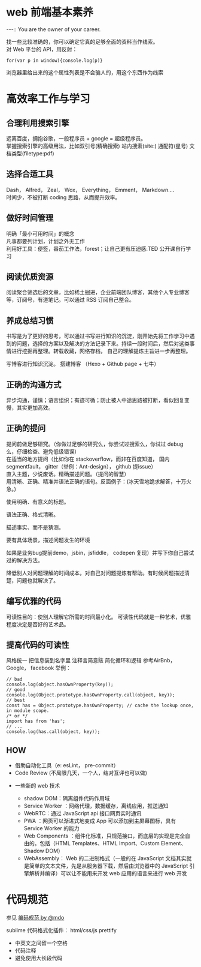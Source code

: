 # web 前端基本素养

---:: You are the owner of your career.

找一些比较准确的，你可以确定它真的足够全面的资料当作线索。   
对 Web 平台的 API，用反射：
```
for(var p in window){console.log(p)}  
```
浏览器里给出来的这个属性列表是不会骗人的，用这个东西作为线索

# 高效率工作与学习  
## 合理利用搜索引擎

远离百度，拥抱谷歌，一般程序员 + google = 超级程序员。  
掌握搜索引擎的高级用法，比如双引号(精确搜索) 站内搜索(site:) 通配符(星号) 文档类型(filetype:pdf)  
## 选择合适工具  

Dash， Alfred， Zeal， Wox， Everything， Emment， Markdown….  
时间少，不被打断 coding 思路，从而提升效率。  
 
## 做好时间管理  

明确「最小可用时间」的概念  
凡事都要列计划，计划之外无工作  
利用好工具：便签，番茄工作法，forest；让自己更有压迫感.TED 公开课自行学习  
## 阅读优质资源  

阅读聚合筛选后的文章，比如稀土掘进，企业前端团队博客，其他个人专业博客等，订阅号，有道笔记。可以通过 RSS 订阅自己整合。  

## 养成总结习惯

书写是为了更好的思考，可以通过书写进行知识的沉淀，刚开始先将工作学习中遇到的问题，选择的方案以及解决的方法记录下来。持续一段时间后，然后对这类事情进行挖掘再整理。转载收藏，网络存档， 自己的理解提炼主旨进一步再整理。

写博客进行知识沉淀。 搭建博客 （Hexo + Github page + 七牛）

## 正确的沟通方式
异步沟通，谨慎；语言组织；有迹可循；防止被人中途思路被打断，看似回复变慢，其实更加高效。

## 正确的提问

提问前做足够研究。（你做过足够的研究么，你尝试过搜索么，你试过 debug 么，仔细检查、避免低级错误）  
在适当的地方提问（比如你在 stackoverflow，而非在百度知道， 国内 segmentfault， gitter（举例：Ant-design）， github 提issue）  
直入主题，少说废话。精确描述问题。（提问的智慧）  
用清晰、正确、精准并语法正确的语句。反面例子：(冰天雪地跪求解答，十万火急。)  

使用明确、有意义的标题。 

语法正确、格式清晰。

描述事实、而不是猜测。

要有具体场景，描述问题发生的环境

如果是业务bug提前demo，jsbin，jsfiddle， codepen 复现）并写下你自己尝试过的解决方法。

降低别人对问题理解的时间成本，对自己对问题提炼有帮助。有时候问题描述清楚，问题也就解决了。



## 编写优雅的代码
可读性目的：使别人理解它所需的时间最小化。
可读性代码就是一种艺术，优雅程度决定是否好的艺术品。

## 提高代码的可读性

风格统一
把信息装到名字里
注释言简意赅
简化循环和逻辑
参考AirBnb， Google， facebook
举例：
```
// bad
console.log(object.hasOwnProperty(key));
// good
console.log(Object.prototype.hasOwnProperty.call(object, key));
// best
const has = Object.prototype.hasOwnProperty; // cache the lookup once, in module scope.
/* or */
import has from 'has';
// ...
console.log(has.call(object, key));
```
## HOW

- 借助自动化工具（e: esLint， pre-commit）
- Code Review (不局限几天，一个人，结对互评也可以做)
* 一些新的 web 技术

  - shadow DOM：隔离组件代码作用域
  - Service Worker ：网络代理，数据缓存，离线应用，推送通知
  - WebRTC：通过 JavaScript api 接口网页实时通讯
  - PWA ：网页可以渐进式地变成 App 可以添加到主屏幕图标，具有 Service Worker 的能力
  - Web Components ：组件化标准，只规范接口，而底层的实现是完全自由的。包括（HTML Templates、HTML Import、Custom Element、Shadow DOM）
  - WebAssembly： Web 的二进制格式（一般的在 JavaScript 文档其实就是简单的文本文件，先是从服务器下载，然后由浏览器中的 JavaScript 引擎解析并编译）可以让不能用来开发 web 应用的语言来进行 web 开发



# 代码规范

参见 [编码规范 by @mdo](http://zoomzhao.github.io/code-guide/)

sublime 代码格式化插件： html/css/js prettify

* 中英文之间留一个空格
* 代码注释
* 避免使用大长段代码
